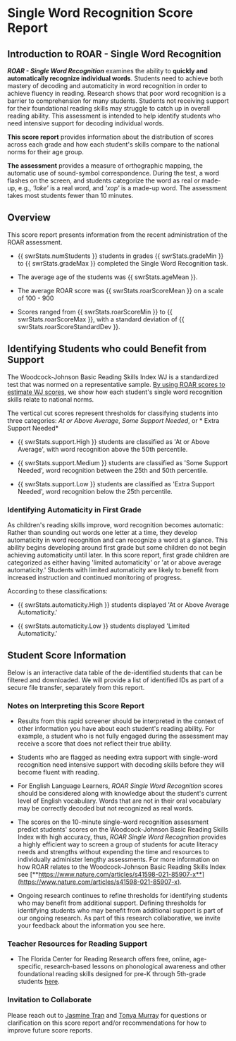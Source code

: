 # Single Word Recognition Score Report

## Introduction to ROAR - Single Word Recognition

***ROAR - Single Word Recognition*** examines the ability to **quickly and automatically recognize individual words**. Students need to achieve both mastery of decoding and automaticity in word recognition in order to achieve fluency in reading. Research shows that poor word recognition is a barrier to comprehension for many students. Students not receiving support for their foundational reading skills may struggle to catch up in overall reading ability. This assessment is intended to help identify students who need intensive support for decoding individual words.

**This score report** provides information about the distribution of scores across each grade and how each student's skills compare to the national norms for their age group.

**The assessment** provides a measure of orthographic mapping, the automatic use of sound-symbol correspondence. During the test, a word flashes on the screen, and students categorize the word as real or made-up, e.g., *'lake'* is a real word, and *'xop'* is a made-up word. The assessment takes most students fewer than 10 minutes.

## Overview

<div id='viz-distribution-by-grade'></div>

This score report presents information from the recent administration of the ROAR assessment.

- {{ swrStats.numStudents }} students in grades {{ swrStats.gradeMin }} to {{ swrStats.gradeMax }} completed the Single Word Recognition task.

- The average age of the students was {{ swrStats.ageMean }}.

- The average ROAR score was {{ swrStats.roarScoreMean }} on a scale of 100 - 900 
- Scores ranged from {{ swrStats.roarScoreMin }} to {{ swrStats.roarScoreMax }}, with a standard deviation of {{ swrStats.roarScoreStandardDev }}.

## Identifying Students who could Benefit from Support

The Woodcock-Johnson Basic Reading Skills Index WJ is a standardized test that was normed on a representative sample. [By using ROAR scores to estimate WJ scores](https://www.nature.com/articles/s41598-021-85907-x), we show how each student's single word recognition skills relate to national norms.

<div id='viz-normed-percentile-distribution'></div>

The vertical cut scores represent thresholds for classifying students into three categories: *At or Above Average*, *Some Support Needed*, or * Extra Support Needed*
- {{ swrStats.support.High }} students are classified as 'At or Above Average', with word recognition above the 50th percentile.

- {{ swrStats.support.Medium }} students are classified as 'Some Support Needed', word recognition between the 25th and 50th percentile.

- {{ swrStats.support.Low }} students are classified as 'Extra Support Needed', word recognition below the 25th percentile.


<div id='viz-stacked-support-by-grade'></div>

<div v-if="swrStats.hasFirstOrK"> 

### Identifying Automaticity in First Grade

As children's reading skills improve, word recognition becomes automatic: Rather than sounding out words one letter at a time, they develop automaticity in word recognition and can recognize a word at a glance. This ability begins developing around first grade but some children do not begin achieving automaticity until later. In this score report, first grade children are categorized as either having 'limited automaticity' or 'at or above average automaticity.' Students with limited automaticity are likely to benefit from increased instruction and continued monitoring of progress.

<div id='viz-first-grade-percentile-distribution'></div>

According to these classifications:

- {{ swrStats.automaticity.High }} students displayed 'At or Above Average Automaticity.'

- {{ swrStats.automaticity.Low }} students displayed 'Limited Automaticity.'


<div id='viz-automaticity-distributions-first-grade'></div>

</div>

## Student Score Information

Below is an interactive data table of the de-identified students that can be filtered and downloaded. We will provide a list of identified IDs as part of a secure file transfer, separately from this report.

<RoarDataTable :data="scores" :columns="columns" />

### Notes on Interpreting this Score Report

- Results from this rapid screener should be interpreted in the context of other information you have about each student's reading ability. For example, a student who is not fully engaged during the assessment may receive a score that does not reflect their true ability.

- Students who are flagged as needing extra support with single-word recognition need intensive support with decoding skills before they will become fluent with reading.

- For English Language Learners, *ROAR Single Word Recognition* scores should be considered along with knowledge about the student's current level of English vocabulary. Words that are not in their oral vocabulary may be correctly decoded but not recognized as real words.

- The scores on the 10-minute single-word recognition assessment predict students' scores on the Woodcock-Johnson Basic Reading Skills Index with high accuracy, thus, *ROAR Single Word Recognition* provides a highly efficient way to screen a group of students for acute literacy needs and strengths without expending the time and resources to individually administer lengthy assessments. For more information on how ROAR relates to the Woodcock-Johnson Basic Reading Skills Index see [**https://www.nature.com/articles/s41598-021-85907-x**](https://www.nature.com/articles/s41598-021-85907-x).

- Ongoing research continues to refine thresholds for identifying students who may benefit from additional support. Defining thresholds for identifying students who may benefit from additional support is part of our ongoing research. As part of this research collaborative, we invite your feedback about the information you see here.

### Teacher Resources for Reading Support

- The Florida Center for Reading Research offers free, online, age-specific, research-based lessons on phonological awareness and other foundational reading skills designed for pre-K through 5th-grade students [here](https://fcrr.org/student-center-activities/teacher-resource-guide).

### Invitation to Collaborate

Please reach out to [Jasmine Tran](jasetran@stanford.edu) and [Tonya Murray](tonyamur@stanford.edu) for questions or clarification on this score report and/or recommendations for how to improve future score reports.


<script setup>
const props = defineProps({
    scores: {type: Object, default: {}},
    swrStats: {type: Object, default: {}},
    columns: {type: Array, default: []}
});
</script>
